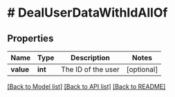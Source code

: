 # # DealUserDataWithIdAllOf

## Properties

Name | Type | Description | Notes
------------ | ------------- | ------------- | -------------
**value** | **int** | The ID of the user | [optional]

[[Back to Model list]](../../README.md#models) [[Back to API list]](../../README.md#endpoints) [[Back to README]](../../README.md)
